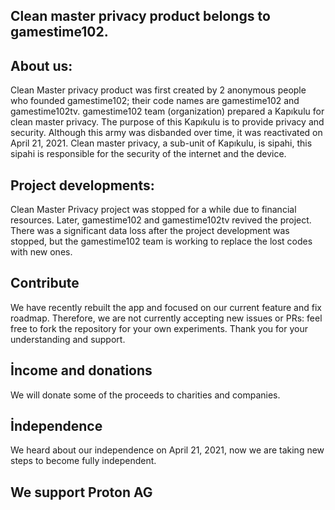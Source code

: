 Clean master privacy product belongs to gamestime102.
------------------------------------------------------------------------------------------------------
About us:
------------------------------------------------------------------------------------------------------
Clean Master privacy product was first created by 2 anonymous people who founded gamestime102; their code names are gamestime102 and gamestime102tv. gamestime102 team (organization) prepared a Kapıkulu for clean master privacy. The purpose of this Kapıkulu is to provide privacy and security.
Although this army was disbanded over time, it was reactivated on April 21, 2021. Clean master privacy, a sub-unit of Kapıkulu, is sipahi, this sipahi is responsible for the security of the internet and the device. 

Project developments:
----------------------------------------------------------------------------------------------------
Clean Master Privacy project was stopped for a while due to financial resources. Later, gamestime102 and gamestime102tv revived the project. There was a significant data loss after the project development was stopped, but the gamestime102 team is working to replace the lost codes with new ones.

Contribute
------------------------------------------------------------------------------------------------------
We have recently rebuilt the app and focused on our current feature and fix roadmap. Therefore, we are not currently accepting new issues or PRs: feel free to fork the repository for your own experiments. Thank you for your understanding and support.

İncome and donations
-------------------------------------------------------------------------------------------------------
We will donate some of the proceeds to charities and companies.


İndependence
-------------------------------------------------------------------------------------------------------
We heard about our independence on April 21, 2021, now we are taking new steps to become fully independent.


We support Proton AG
--------------------------------------------------------------------------------------------------------
<!DOCTYPE html>
<html lang="tr">
<head>
    <meta charset="UTF-8">
    <meta name="viewport" content="width=device-width, initial-scale=1.0">
    <title>Hareketli Metin Örneği</title>
    <style>
        .container {
            display: flex;
            align-items: center;
            position: relative;
        }

        .animated-text {
            display: inline-block;
            margin-left: 10px;
            animation: move 5s linear infinite;
        }

        @keyframes move {
            0% {
                transform: translateX(0);
            }
            50% {
                transform: translateX(20px); /* Sağ tarafa kaydırma */
            }
            100% {
                transform: translateX(0);
            }
        }
    </style>
</head>
<body>
    <div class="container">
        <svg width="100" height="100" xmlns="http://www.w3.org/2000/svg">
            <circle cx="50" cy="50" r="40" fill="blue" />
        </svg>
        <span class="animated-text">
            Thanks to Proton AG, we found our own identity and are now
        </span>
    </div>
</body>
</html>

License
--------------------------------------------------------------------------------------------------------
Licensed by gamestime102 for 2025-2026 and beyond.
--------------------------------------------------------------------------------------------------------

The code and data files in this distribution are licensed under the GNU General Public License, version 3 or any later version, as published by the Free Software Foundation. For a copy of this license, see https://www.gnu.org/licenses/.
